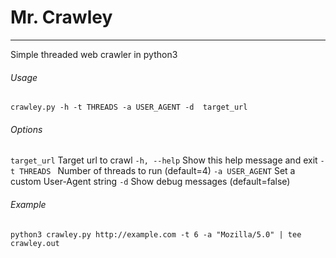 # Mr. Crawley
---
Simple threaded web crawler in python3
###### Usage
`crawley.py -h -t THREADS -a USER_AGENT -d  target_url`
###### Options
`target_url`             Target url to crawl
  `-h, --help`           Show this help message and exit
  `-t THREADS `         Number of threads to run (default=4)
  `-a USER_AGENT`     Set a custom User-Agent string
  `-d`                            Show debug messages (default=false)
###### Example
`python3 crawley.py http://example.com -t 6 -a "Mozilla/5.0" | tee crawley.out`
